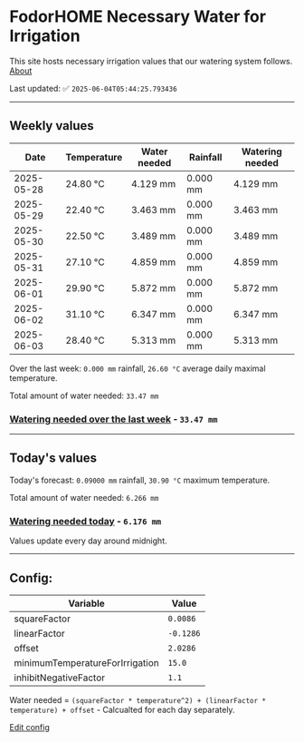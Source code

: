 # FodorHOME Necessary Water for Irrigation

This site hosts necessary irrigation values that our watering system follows. [About](https://github.com/redyau/irrigation)

Last updated: ✅ `2025-06-04T05:44:25.793436`

---

## Weekly values

| Date | Temperature | Water needed | Rainfall | Watering needed |
|-----|-----|-----|-----|-----|
| 2025-05-28 | 24.80 °C | 4.129 mm | 0.000 mm | 4.129 mm |
| 2025-05-29 | 22.40 °C | 3.463 mm | 0.000 mm | 3.463 mm |
| 2025-05-30 | 22.50 °C | 3.489 mm | 0.000 mm | 3.489 mm |
| 2025-05-31 | 27.10 °C | 4.859 mm | 0.000 mm | 4.859 mm |
| 2025-06-01 | 29.90 °C | 5.872 mm | 0.000 mm | 5.872 mm |
| 2025-06-02 | 31.10 °C | 6.347 mm | 0.000 mm | 6.347 mm |
| 2025-06-03 | 28.40 °C | 5.313 mm | 0.000 mm | 5.313 mm |


Over the last week: `0.000 mm` rainfall, `26.60 °C` average daily maximal temperature.

Total amount of water needed: `33.47 mm`

### [Watering needed over the last week](lastweek.txt) - `33.47 mm`

---

## Today's values

Today's forecast: `0.09000 mm` rainfall, `30.90 °C` maximum temperature.

Total amount of water needed: `6.266 mm`

### [Watering needed today](today.txt) - `6.176 mm`

Values update every day around midnight.

---

## Config:

| Variable | Value |
|-----|-----|
| squareFactor | `0.0086` |
| linearFactor | `-0.1286` |
| offset | `2.0286` |
| minimumTemperatureForIrrigation | `15.0` |
| inhibitNegativeFactor | `1.1` |

Water needed = `(squareFactor * temperature^2) + (linearFactor * temperature) + offset` - Calcualted for each day separately.

[Edit config](https://github.com/RedyAu/irrigation/edit/main/config.json)
